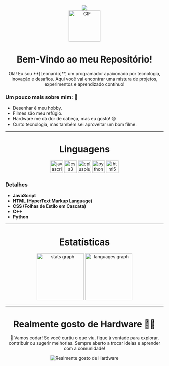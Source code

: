 <div align="center">
  <img src="https://profile-counter.glitch.me/DevFrances01/count.svg?" />
</div>

<div align="center">
  <img src="https://media2.giphy.com/media/v1.Y2lkPTc5MGI3NjExZnRycDh0Y3E4Z2FiMmkydjBwczIybDRicWZzemUwenFuYzQ1NmMwMiZlcD12MV9pbnRlcm5hbF9naWZfYnlfaWQmY3Q9cw/Sh1iCtJZEdx4PFYy4q/giphy.gif" alt="GIF" width="100" />
</div>

<h1 align="center">Bem-Vindo ao meu Repositório!</h1>

<p align="center">
Olá! Eu sou **[Leonardo]**, um programador apaixonado por tecnologia, inovação e desafios. Aqui você vai encontrar uma mistura de projetos, experimentos e aprendizado contínuo!
</p>

### Um pouco mais sobre mim: 🫠
- Desenhar é meu hobby.
- Filmes são meu refúgio.
- Hardware me dá dor de cabeça, mas eu gosto! 😅
- Curto tecnologia, mas também sei aproveitar um bom filme.

---

<h1 align="center">Linguagens</h1>

<div align="center">
  <img src="https://cdn.jsdelivr.net/gh/devicons/devicon/icons/javascript/javascript-original.svg" height="40" alt="javascript logo" />
  <img src="https://cdn.jsdelivr.net/gh/devicons/devicon/icons/css3/css3-original.svg" height="40" alt="css3 logo" />
  <img src="https://cdn.jsdelivr.net/gh/devicons/devicon/icons/cplusplus/cplusplus-original.svg" height="40" alt="cplusplus logo" />
  <img src="https://cdn.jsdelivr.net/gh/devicons/devicon/icons/python/python-original.svg" height="40" alt="python logo" />
  <img src="https://cdn.jsdelivr.net/gh/devicons/devicon/icons/html5/html5-original.svg" height="40" alt="html5 logo" />
</div>

### Detalhes
- **JavaScript**
- **HTML (HyperText Markup Language)**
- **CSS (Folhas de Estilo em Cascata)**
- **C++**
- **Python**

---

<h1 align="center">Estatísticas</h1>

<div align="center">

  <img src="https://github-readme-stats.vercel.app/api?username=DevFrances01&hide_title=false&hide_rank=false&show_icons=true&include_all_commits=true&count_private=true&disable_animations=false&theme=dracula&locale=pt-br&hide_border=false&order=1" height="150" alt="stats graph"  />

  <img src="https://github-readme-stats.vercel.app/api/top-langs?username=DevFrances01&locale=pt-br&hide_title=false&layout=compact&card_width=320&langs_count=5&theme=dracula&hide_border=false&order=2" height="150" alt="languages graph" />
</div>


---

<h1 align="center">Realmente gosto de Hardware 👨‍💻</h1>
<p align="center">🚀 Vamos codar! Se você curtiu o que viu, fique à vontade para explorar, contribuir ou sugerir melhorias. Sempre aberto a trocar ideias e aprender com a comunidade!</p>

<div align="center">
  <img src="https://media3.giphy.com/media/v1.Y2lkPTc5MGI3NjExcDFqMWswajd1eTVrdHpvYjVrNGhvc21lbWQ1YXZ1dm8yMmQxdHdmdiZlcD12MV9pbnRlcm5hbF9naWZfYnlfaWQmY3Q9cw/bSj50stfMtJ12ihYUq/giphy.gif" alt="Realmente gosto de Hardware" />
</div>

